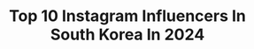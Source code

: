 ---
title: Top 10 Instagram Influencers In South Korea In 2024
description: >-
  Find top Instagram influencers in South Korea in 2024. Most popular hashtags: #mukbang #koreanfood #korea.
platform: Instagram
hits: 4782
text_top: See the best Instagram profiles on inBeat.
text_bottom: Our database aggregates 4782 Instagram influencers like this in South Korea for you to contact.
profiles:
  - username: "qlyx"
    fullname: >-
      Queenie Lim
    bio: >-
      🇯🇵 4th-19th Oct 💓 part of the @sgagsg fam 🍭 separate stomach for dessert 🎶 more TMI stuff on Tiktok: @qlyxxx for sponsorships 👇🏻
    location: "South Korea"
    followers: 33100
    engagement: 926
    commentsToLikes: 0.012614
    id: ck601qg13fz950i14shx7cx0y
    verified: false
    hashtags: "#streetinterview, #officeprank, #sparkconnections, #singaporeanguyproblems"
  - username: "avelovin"
    fullname: >-
      A V E | travel vlogger
    bio: >-
      📍Philippines 🇵🇭 For inquiries: avelovinit@gmail.com 💌 Full-time travel youtuber since 2016 🌎✈️
    location: "South Korea"
    followers: 180450
    engagement: 2333
    commentsToLikes: 0.008951
    id: ck0vvfz6noyuk0i19pityxrub
    verified: false
    hashtags: "#peru, #safari, #vacation, #camperlife"
  - username: "seoulo.diary"
    fullname: >-
      Liz 리즈🇭🇰
    bio: >-
      Lives in 🇰🇷 From 🇭🇰 💍 @guignobrega 👼🏼 @mongmong_nobrega 🥟 @little.mandudaily 🧦 @projectbrezzy ✉️ lizzydaily@projectbrezzy.com
    location: "South Korea"
    followers: 251668
    engagement: 1003
    commentsToLikes: 0.003087
    id: ck14gjpuh5kkm0i19natvn31g
    verified: false
    hashtags: "#hkwatsons, #medicube, #medicubehk, #oliveyounghk"
  - username: "tarankaaa"
    fullname: >-
      Dasha Taran
    bio: >-
      rainmaker@rainnm.com 📍🇰🇷 this is my life account ♡ @taaarannn
    location: "South Korea"
    followers: 2486542
    engagement: 859
    commentsToLikes: 0.011971
    id: ck0w5quhv4ze60i19pjn68cqq
    verified: true
    hashtags: "#gemog10, #gemo, #gemoluxury"
  - username: "allure.yourlife"
    fullname: >-
      For Your life
    bio: >-
      🅕🅞🅡 🅨🅞🅤🅡 🅛🅘🅕🅔 🏔️ℍ𝕚𝕜𝕚𝕟𝕘 🏋️‍♂️𝕨𝕠𝕣𝕜𝕠𝕦𝕥 🌸𝕓𝕖𝕒𝕦𝕥𝕪
    location: "South Korea"
    followers: 58661
    engagement: 691
    commentsToLikes: 0.008106
    id: ck8t0h7xbs1u60j783bcb3wwa
    verified: false
    hashtags: "#makeup, #makeupartist, #prettygirls, #grwmmakeup"
  - username: "johnnykyunghwo"
    fullname: >-
      Johnny Kyunghwo Sheldrick
    bio: >-
      British Korean johnnykyunghwo@gmail.com
    location: "South Korea"
    followers: 360760
    engagement: 438
    commentsToLikes: 0.008389
    id: cl9mncztrk68x0i23sa7pjkxx
    verified: false
    hashtags: "#food, #mukbang, #fermentation, #korea"
  - username: "jinathegorgeous"
    fullname: >-
      Jina Choi
    bio: >-
      Follow me on TikTok & YouTube✨ Making my “weird” Korean culture “not-so-weird”🤍 #WeirdNotSoWeird #가자! #Gaja! 👇
    location: "South Korea"
    followers: 169423
    engagement: 491
    commentsToLikes: 0.009057
    id: ckz1xhqeo3fsg0j23tl9uthlu
    verified: false
    hashtags: "#buldakcarbonara, #foodreview, #travel, #soonhari"
  - username: "sarang.hoe"
    fullname: >-
      tracy 손수민
    bio: >-
      💌heyyitstracy@gmail.com
    location: "South Korea"
    followers: 511235
    engagement: 1841
    commentsToLikes: 0.003683
    id: ckzpxxarvkpf80j23nv0zqx37
    verified: false
    hashtags: "#lewkin, #lewkiss, #cybermonday"
  - username: "1004yul_i"
    fullname: >-
      율이🐰
    bio: >-
      ˗ˋˏ130715ˎˊ˗ 사진, 영상 불펌 금지. 인터넷 예절 지키기. 📧 1004yul_i@naver.com youtube 율이TV
    location: "South Korea"
    followers: 2392415
    engagement: 912
    commentsToLikes: 0.008441
    id: ck9wdqlzpgtaf0j78dbe0ijyt
    verified: false
    hashtags: "#cocomong, #backtoschool"
  - username: "dric"
    fullname: >-
      dric
    bio: >-
      @archives_dric contact : dricstudio@gmail.com
    location: "South Korea"
    followers: 543245
    engagement: 1336
    commentsToLikes: 0.002685
    id: ck0u27qvxz2xq0i19q2mecbgd
    verified: false
    hashtags: "#sticker, #frog, #drawing, #duck"
cities:
  - name: Seoul
    link: /instagram/south-korea/seoul
  - name: Busan
    link: /instagram/south-korea/busan
  - name: Incheon
    link: /instagram/south-korea/incheon
---